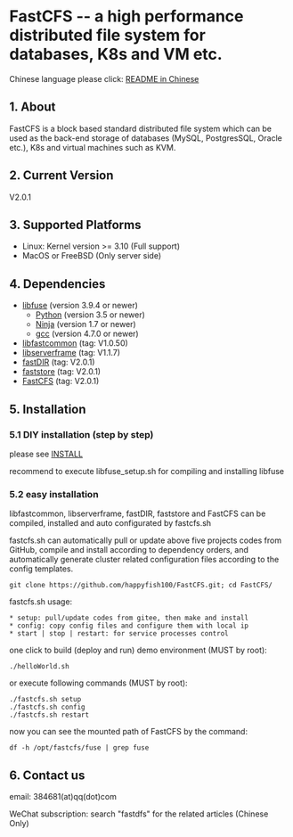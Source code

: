# FastCFS -- a high performance distributed file system for databases, K8s and VM etc.

Chinese language please click: [README in Chinese](README-zh_CN.md)

## 1. About

FastCFS is a block based standard distributed file system which can be used as the back-end storage of databases (MySQL, PostgresSQL, Oracle etc.), K8s and virtual machines such as KVM.

## 2. Current Version

V2.0.1

## 3. Supported Platforms

* Linux: Kernel version >= 3.10  (Full support)
* MacOS or FreeBSD (Only server side)

## 4. Dependencies

* [libfuse](https://github.com/libfuse/libfuse) (version 3.9.4 or newer)
    * [Python](https://python.org/) (version 3.5 or newer)
    * [Ninja](https://ninja-build.org/) (version 1.7 or newer)
    * [gcc](https://www.gnu.org/software/gcc/) (version 4.7.0 or newer)
* [libfastcommon](https://github.com/happyfish100/libfastcommon) (tag: V1.0.50)
* [libserverframe](https://github.com/happyfish100/libserverframe) (tag: V1.1.7)
* [fastDIR](https://github.com/happyfish100/fastDIR) (tag: V2.0.1)
* [faststore](https://github.com/happyfish100/faststore) (tag: V2.0.1)
* [FastCFS](https://github.com/happyfish100/FastCFS) (tag: V2.0.1)

## 5. Installation

### 5.1 DIY installation (step by step)

please see [INSTALL](INSTALL.md)

recommend to execute libfuse_setup.sh for compiling and installing libfuse

### 5.2 easy installation

libfastcommon, libserverframe, fastDIR, faststore and FastCFS can be compiled, installed and auto configurated by fastcfs.sh

fastcfs.sh can automatically pull or update above five projects codes from GitHub, compile and install according to dependency orders, and automatically generate cluster related configuration files according to the config templates.

```
git clone https://github.com/happyfish100/FastCFS.git; cd FastCFS/
```

fastcfs.sh usage:

```
* setup: pull/update codes from gitee, then make and install
* config: copy config files and configure them with local ip
* start | stop | restart: for service processes control
```

one click to build (deploy and run) demo environment (MUST by root):

```
./helloWorld.sh
```

or execute following commands (MUST by root):

```
./fastcfs.sh setup
./fastcfs.sh config
./fastcfs.sh restart
```

now you can see the mounted path of FastCFS by the command:

```
df -h /opt/fastcfs/fuse | grep fuse
```

## 6. Contact us

email: 384681(at)qq(dot)com

WeChat subscription: search "fastdfs" for the related articles (Chinese Only)

